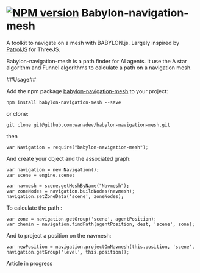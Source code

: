 [![NPM version](https://badge.fury.io/js/babylon-navigation-mesh.png)](http://badge.fury.io/js/babylon-navigation-mesh)
Babylon-navigation-mesh
=======
A toolkit to navigate on a mesh with BABYLON.js. Largely inspired by [PatrolJS](https://github.com/nickjanssen/PatrolJS) for ThreeJS.

Babylon-navigation-mesh is a path finder for AI agents. It use the A star algorithm and  Funnel algorithms to calculate a path on a navigation mesh.

##Usage##

Add the npm package [babylon-navigation-mesh](https://www.npmjs.com/package/babylon-navigation-mesh) to your project:

    npm install babylon-navigation-mesh --save

or clone:

    git clone git@github.com:wanadev/babylon-navigation-mesh.git

then 

	var Navigation = require("babylon-navigation-mesh");

And create your object and the associated graph:
	
    var navigation = new Navigation();
    var scene = engine.scene;
    
	var navmesh = scene.getMeshByName("Navmesh");
	var zoneNodes = navigation.buildNodes(navmesh);
	navigation.setZoneData('scene', zoneNodes);

To calculate the path : 

	var zone = navigation.getGroup('scene', agentPosition);
	var chemin = navigation.findPath(agentPosition, dest, 'scene', zone);

And to project a position on the navmesh: 

	var newPosition = navigation.projectOnNavmesh(this.position, 'scene', navigation.getGroup('level', this.position));

Article in progress

